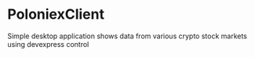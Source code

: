 # PoloniexClient
Simple desktop application shows data from various crypto stock markets using devexpress control
